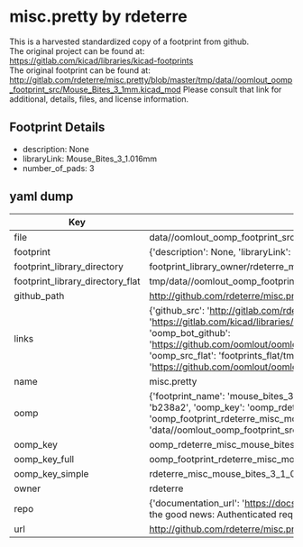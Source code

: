 # misc.pretty by rdeterre  
This is a harvested standardized copy of a footprint from github.  
The original project can be found at:  
https://gitlab.com/kicad/libraries/kicad-footprints  
The original footprint can be found at:
http://gitlab.com/rdeterre/misc.pretty/blob/master/tmp/data//oomlout_oomp_footprint_src/Mouse_Bites_3_1mm.kicad_mod
Please consult that link for additional, details, files, and license information.  
## Footprint Details
* description: None  
* libraryLink: Mouse_Bites_3_1.016mm  
* number_of_pads: 3  
## yaml dump  
| Key | Value |  
| --- | --- |  
| file | data//oomlout_oomp_footprint_src/misc.pretty/Mouse_Bites_3_1.016mm.kicad_mod |  
| footprint | {'description': None, 'libraryLink': 'Mouse_Bites_3_1.016mm', 'number_of_pads': 3} |  
| footprint_library_directory | footprint_library_owner/rdeterre_misc.pretty |  
| footprint_library_directory_flat | tmp/data//oomlout_oomp_footprint_src/footprints_flat/rdeterre_misc_mouse_bites_3_1_016mm/working |  
| github_path | http://github.com/rdeterre/misc.pretty/blob/master/tmp/data//oomlout_oomp_footprint_src/Mouse_Bites_3_1.016mm.kicad_mod |  
| links | {'github_src': 'http://gitlab.com/rdeterre/misc.pretty/blob/master/tmp/data//oomlout_oomp_footprint_src/Mouse_Bites_3_1mm.kicad_mod', 'github_src_repo': 'https://gitlab.com/kicad/libraries/kicad-footprints', 'oomp_bot': 'tmp/data//oomlout_oomp_footprint_src/footprints/rdeterre_misc_mouse_bites_3_1_016mm/working', 'oomp_bot_github': 'https://github.com/oomlout/oomlout_oomp_footprint_bot/tree/main/tmp/data//oomlout_oomp_footprint_src/footprints/rdeterre_misc_mouse_bites_3_1_016mm/working', 'oomp_src_flat': 'footprints_flat/tmp/data//oomlout_oomp_footprint_src/footprints_flat/rdeterre_misc_mouse_bites_3_1_016mm/working', 'oomp_src_flat_github': 'https://github.com/oomlout/oomlout_oomp_footprint_src/tree/main/tmp/data//oomlout_oomp_footprint_src/footprints_flat/rdeterre_misc_mouse_bites_3_1_016mm/working'} |  
| name | misc.pretty |  
| oomp | {'footprint_name': 'mouse_bites_3_1_016mm', 'library_name': 'misc', 'md5': 'b238a2fa277d5ceec282a2c79d226e25', 'md5_10': 'b238a2fa27', 'md5_5': 'b238a', 'md5_6': 'b238a2', 'oomp_key': 'oomp_rdeterre_misc_mouse_bites_3_1_016mm', 'oomp_key_extra': 'oomp_footprint_rdeterre_misc_mouse_bites_3_1_016mm', 'oomp_key_full': 'oomp_footprint_rdeterre_misc_mouse_bites_3_1_016mm_b238a2', 'oomp_key_simple': 'rdeterre_misc_mouse_bites_3_1_016mm', 'original_filename': 'data//oomlout_oomp_footprint_src/misc.pretty/Mouse_Bites_3_1.016mm.kicad_mod', 'owner_name': 'rdeterre'} |  
| oomp_key | oomp_rdeterre_misc_mouse_bites_3_1_016mm |  
| oomp_key_full | oomp_footprint_rdeterre_misc_mouse_bites_3_1_016mm |  
| oomp_key_simple | rdeterre_misc_mouse_bites_3_1_016mm |  
| owner | rdeterre |  
| repo | {'documentation_url': 'https://docs.github.com/rest/overview/resources-in-the-rest-api#rate-limiting', 'message': "API rate limit exceeded for 84.66.142.224. (But here's the good news: Authenticated requests get a higher rate limit. Check out the documentation for more details.)"} |  
| url | http://github.com/rdeterre/misc.pretty |  

